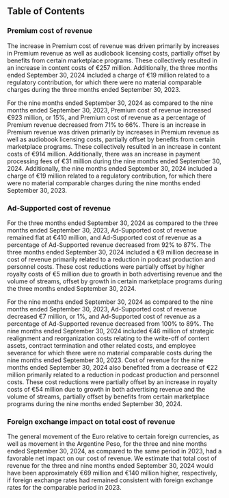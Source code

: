 ## Table of Contents

### Premium cost of revenue
The increase in Premium cost of revenue was driven primarily by increases in Premium revenue as well as audiobook licensing costs, partially offset by benefits from certain marketplace programs. These collectively resulted in an increase in content costs of €257 million. Additionally, the three months ended September 30, 2024 included a charge of €19 million related to a regulatory contribution, for which there were no material comparable charges during the three months ended September 30, 2023.

For the nine months ended September 30, 2024 as compared to the nine months ended September 30, 2023, Premium cost of revenue increased €923 million, or 15%, and Premium cost of revenue as a percentage of Premium revenue decreased from 71% to 66%. There is an increase in Premium revenue was driven primarily by increases in Premium revenue as well as audiobook licensing costs, partially offset by benefits from certain marketplace programs. These collectively resulted in an increase in content costs of €914 million. Additionally, there was an increase in payment processing fees of €31 million during the nine months ended September 30, 2024. Additionally, the nine months ended September 30, 2024 included a charge of €19 million related to a regulatory contribution, for which there were no material comparable charges during the nine months ended September 30, 2023.

### Ad-Supported cost of revenue
For the three months ended September 30, 2024 as compared to the three months ended September 30, 2023, Ad-Supported cost of revenue remained flat at €410 million, and Ad-Supported cost of revenue as a percentage of Ad-Supported revenue decreased from 92% to 87%. The three months ended September 30, 2024 included a €9 million decrease in cost of revenue primarily related to a reduction in podcast production and personnel costs. These cost reductions were partially offset by higher royalty costs of €5 million due to growth in both advertising revenue and the volume of streams, offset by growth in certain marketplace programs during the three months ended September 30, 2024.

For the nine months ended September 30, 2024 as compared to the nine months ended September 30, 2023, Ad-Supported cost of revenue decreased €7 million, or 1%, and Ad-Supported cost of revenue as a percentage of Ad-Supported revenue decreased from 100% to 89%. The nine months ended September 30, 2024 included €46 million of strategic realignment and reorganization costs relating to the write-off of content assets, contract termination and other related costs, and employee severance for which there were no material comparable costs during the nine months ended September 30, 2023. Cost of revenue for the nine months ended September 30, 2024 also benefited from a decrease of €22 million primarily related to a reduction in podcast production and personnel costs. These cost reductions were partially offset by an increase in royalty costs of €54 million due to growth in both advertising revenue and the volume of streams, partially offset by benefits from certain marketplace programs during the nine months ended September 30, 2024.

### Foreign exchange impact on total cost of revenue
The general movement of the Euro relative to certain foreign currencies, as well as movement in the Argentine Peso, for the three and nine months ended September 30, 2024, as compared to the same period in 2023, had a favorable net impact on our cost of revenue. We estimate that total cost of revenue for the three and nine months ended September 30, 2024 would have been approximately €69 million and €140 million higher, respectively, if foreign exchange rates had remained consistent with foreign exchange rates for the comparable period in 2023.